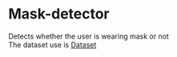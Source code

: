 # Mask-detector
Detects whether the user is wearing mask or not<br>
The dataset use is <a href='https://drive.google.com/open?id=1NiYKTiHXmIur2ZB7FXLvBbGduxH7ij0i'> Dataset</a>

